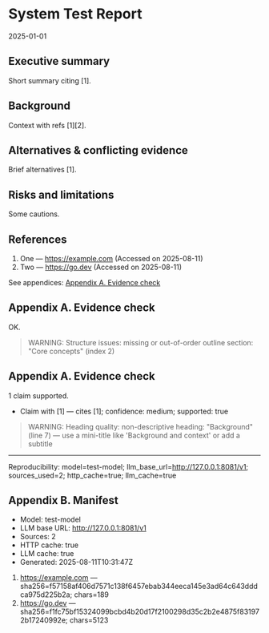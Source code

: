 # System Test Report
2025-01-01

## Executive summary
Short summary citing [1].

## Background
Context with refs [1][2].

## Alternatives & conflicting evidence
Brief alternatives [1].

## Risks and limitations
Some cautions.

## References
1. One — https://example.com (Accessed on 2025-08-11)
2. Two — https://go.dev (Accessed on 2025-08-11)

See appendices: [Appendix A. Evidence check](#appendix-a-evidence-check)

## Appendix A. Evidence check
OK.

> WARNING: Structure issues: missing or out-of-order outline section: "Core concepts" (index 2)


## Appendix A. Evidence check

1 claim supported.

- Claim with [1] — cites [1]; confidence: medium; supported: true


> WARNING: Heading quality: non-descriptive heading: "Background" (line 7) — use a mini-title like 'Background and context' or add a subtitle


---
Reproducibility: model=test-model; llm_base_url=http://127.0.0.1:8081/v1; sources_used=2; http_cache=true; llm_cache=true


## Appendix B. Manifest

- Model: test-model
- LLM base URL: http://127.0.0.1:8081/v1
- Sources: 2
- HTTP cache: true
- LLM cache: true
- Generated: 2025-08-11T10:31:47Z

1. https://example.com — sha256=f57158af406d7571c138f6457ebab344eeca145e3ad64c643dddca975d225b2a; chars=189
2. https://go.dev — sha256=f1fc75bf15324099bcbd4b20d17f2100298d35c2b2e4875f831972b17240992e; chars=5123
